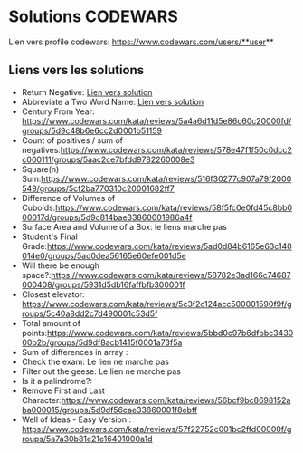 # Solutions CODEWARS

Lien vers profile codewars: https://www.codewars.com/users/**user**

## Liens vers les solutions

- Return Negative: [Lien vers solution](https://www.codewars.com/kata/reviews/556b81de1f97c84309000179/groups/5b7970c5abe6b381f2000846)
- Abbreviate a Two Word Name: [Lien vers solution](https://www.codewars.com/kata/reviews/57eadb85cd143f4c9c0000a5/groups/5cd0e7bb0734c900013793b2)
- Century From Year: https://www.codewars.com/kata/reviews/5a4a6d11d5e86c60c20000fd/groups/5d9c48b6e6cc2d0001b51159
- Count of positives / sum of negatives:https://www.codewars.com/kata/reviews/578e47f1f50c0dcc2c000111/groups/5aac2ce7bfdd9782260008e3
- Square(n) Sum:https://www.codewars.com/kata/reviews/516f30277c907a79f2000549/groups/5cf2ba770310c20001682ff7
- Difference of Volumes of Cuboids:https://www.codewars.com/kata/reviews/58f5fc0e0fd45c8bb000017d/groups/5d9c814bae33860001986a4f
- Surface Area and Volume of a Box: le liens marche pas 
- Student's Final Grade:https://www.codewars.com/kata/reviews/5ad0d84b6165e63c140014e0/groups/5ad0dea56165e60efe001d5e
- Will there be enough space?:https://www.codewars.com/kata/reviews/58782e3ad166c74687000408/groups/5931d5db16faffbfb300001f
- Closest elevator: https://www.codewars.com/kata/reviews/5c3f2c124acc500001590f9f/groups/5c40a8dd2c7d490001c53d5f
- Total amount of points:https://www.codewars.com/kata/reviews/5bbd0c97b6dfbbc343000b2b/groups/5d9df8acb1415f0001a73f5a
- Sum of differences in array   :
- Check the exam:  Le lien ne marche pas
- Filter out the geese: Le lien ne marche pas 
- Is it a palindrome?: 
- Remove First and Last Character:https://www.codewars.com/kata/reviews/56bcf9bc8698152aba000015/groups/5d9df56cae33860001f8ebff
- Well of Ideas - Easy Version  : https://www.codewars.com/kata/reviews/57f22752c001bc2ffd00000f/groups/5a7a30b81e21e16401000a1d
